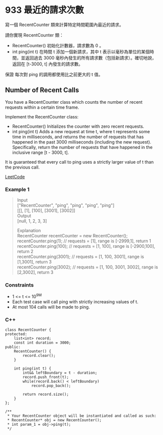 # 933  最近的請求次數

寫一個 RecentCounter 類來計算特定時間範圍內最近的請求。

請你實現 RecentCounter 類：

* RecentCounter() 初始化計數器，請求數為 0 。
* int ping(int t) 在時間 t 添加一個新請求，其中 t 表示以毫秒為單位的某個時間，並返回過去 3000 毫秒內發生的所有請求數（包括新請求）。確切地說，返回在 [t-3000, t] 內發生的請求數。

保證 每次對 ping 的調用都使用比之前更大的 t 值。

##  Number of Recent Calls

You have a RecentCounter class which counts the number of recent requests within a certain time frame.

Implement the RecentCounter class:

* RecentCounter() Initializes the counter with zero recent requests.
* int ping(int t) Adds a new request at time t, where t represents some time in milliseconds, and returns the number of requests that has happened in the past 3000 milliseconds (including the new request). Specifically, return the number of requests that have happened in the inclusive range [t - 3000, t].

It is guaranteed that every call to ping uses a strictly larger value of t than the previous call.

[LeetCode](https://leetcode.cn/problems/number-of-recent-calls/)

### Example 1

> Input  
["RecentCounter", "ping", "ping", "ping", "ping"]  
[[], [1], [100], [3001], [3002]]  
Output  
[null, 1, 2, 3, 3] 
>
>Explanation  
RecentCounter recentCounter = new RecentCounter();  
recentCounter.ping(1);     // requests = [1], range is [-2999,1], return 1  
recentCounter.ping(100);   // requests = [1, 100], range is [-2900,100], return 2  
recentCounter.ping(3001);  // requests = [1, 100, 3001], range is [1,3001], return 3  
recentCounter.ping(3002);  // requests = [1, 100, 3001, 3002], range is [2,3002], return 3  

### Constraints

* 1 <= t <= 10<sup>9M</sup>
* Each test case will call ping with strictly increasing values of t.
* At most 104 calls will be made to ping.
 


### C++ 

```
class RecentCounter {
protected:
    list<int> record;
    const int duration = 3000;
public:
    RecentCounter() {
        record.clear();
    }
    
    int ping(int t) {
        int&& leftBoundary = t - duration;
        record.push_front(t);
        while(record.back() < leftBoundary)
            record.pop_back();        

        return record.size();
    }
};

/**
 * Your RecentCounter object will be instantiated and called as such:
 * RecentCounter* obj = new RecentCounter();
 * int param_1 = obj->ping(t);
 */
```